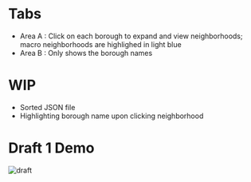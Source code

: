 # Tabs
- Area A : Click on each borough to expand and view neighborhoods; macro neighborhoods are highlighed in light blue
- Area B : Only shows the borough names

# WIP
- Sorted JSON file
- Highlighting borough name upon clicking neighborhood 

# Draft 1 Demo
![draft](http://g.recordit.co/UoLYCu67wB.gif)

